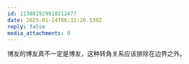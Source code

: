 ```yaml
---
id: 113881929910212477
date: 2025-01-24T06:32:26.530Z
reply: false
media_attachments: 0
---
```


博友的博友真不一定是博友，这种转角关系应该排除在边界之外。

